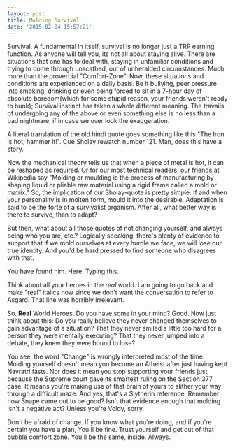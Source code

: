 ```yaml
---
layout: post
title: Molding Survival
date: '2015-02-04 15:57:21'
---
```


Survival. A fundamental in itself, survival is no longer just a TRP earning function. As anyone will tell you, its not all about staying alive. There are situations that one has to deal with, staying in unfamiliar conditions and trying to come through unscathed, out of unheralded circumstances. Much more than the proverbial "Comfort-Zone".
Now, these situations and conditions are experienced on a daily basis. Be it bullying, peer pressure into smoking, drinking or even being forced to sit in a 7-hour day of absolute boredom(which for some stupid reason, your friends weren't ready to bunk); Survival instinct has taken a whole different meaning. The travails of undergoing any of the above or even something else is no less than a bad nightmare, if in case we over look the exaggeration.

A literal translation of the old hindi quote goes something like this "The Iron is hot, hammer it!". Cue Sholay rewatch number 121. Man, does this have a story.

Now the mechanical theory tells us that when a piece of metal is hot, it can be reshaped as required. Or for our most technical readers, our friends at Wikipedia say "Molding or moulding is the process of manufacturing by shaping liquid or pliable raw material using a rigid frame called a mold or matrix." 
So, the implication of our Sholay-quote is pretty simple. If and when your personality is in molten form, mould it into the desirable. Adaptation is said to be the forte of a survivalist organism. After all, what better way is there to survive, than to adapt?

But then, what about all those quotes of not changing yourself, and always being who you are, etc.? Logically speaking, there's plenty of evidence to support that if we mold ourselves at every hurdle we face, we will lose our true identity. And you'd be hard pressed to find someone who disagrees with that.

You have found him. Here. Typing this.

Think about all your heroes in the *real* world. I am going to go back and make "real" italics now since we don't want the conversation to refer to Asgard. That line was horribly irrelevant.

So. **Real** World Heroes. Do you have some in your mind? Good. Now just think about this: Do you really believe they never changed themselves to gain advantage of a situation? That they never smiled a little too hard for a person they were mentally executing? That they never jumped into a debate, they knew they were bound to lose?

You see, the word "Change" is wrongly interpreted most of the time. Molding yourself doesn't mean you become an Atheist after just having kept Navratri fasts. Nor does it mean you stop supporting your friends just because the Supreme court gave its smartest ruling on the Section 377 case.
It means you're making use of that brain of yours to slither your way through a difficult maze. And yes, that's a Slytherin reference. Remember how Snape came out to be good? Isn't that evidence enough that molding isn't a negative act? Unless you're Voldy, sorry.

Don't be afraid of change. If you know what you're doing, and if you're certain you have a plan, You'll be fine. Trust yourself and get out of that bubble comfort zone. You'll be the same, inside. Always.